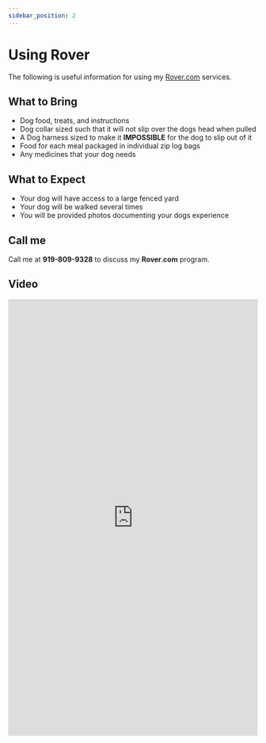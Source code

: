 ```yaml
---
sidebar_position: 2
---
```

# Using Rover
The following is useful information for using my <a href="https://www.rover.com/members/isabel-f-dog-sitting-in-my-home">Rover.com</a> services.

## What to Bring
- Dog food, treats, and instructions
- Dog collar sized such that it will not slip over the dogs head when pulled
- A Dog harness sized to make it **IMPOSSIBLE** for the dog to slip out of it
- Food for each meal packaged in individual zip log bags
- Any medicines that your dog needs

## What to Expect
- Your dog will have access to a large fenced yard
- Your dog will be walked several times
- You will be provided photos documenting your dogs experience

## Call me
Call me at **919-809-9328** to discuss my **Rover.com** program.

## Video

<iframe
allowfullscreen
frameborder="0"
height="881"
src="https://www.youtube.com/embed/vJLV2mqT1Iw"
title="Poop"
width="100%"
/>

